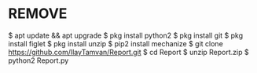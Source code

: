 # REMOVE
$ apt update &amp;&amp; apt upgrade  $ pkg install python2  $ pkg install git  $ pkg install figlet  $ pkg install unzip $ pip2 install mechanize  $ git clone https://github.com/IlayTamvan/Report.git  $  cd Report  $ unzip Report.zip  $ python2 Report.py
